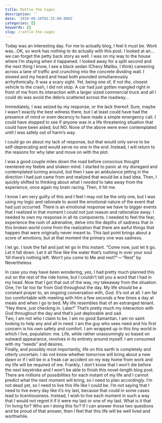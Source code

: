 ```yaml
---
title: Rattle the Cages
description: ''
date: '2010-09-10T01:35:00.000Z'
categories: []
keywords: []
slug: /rattle-the-cages
---
```


Today was an interesting day. For me to actually blog, I feel it must be. Work was…OK, so work has nothing to do actually with this post. I looked at an…we can forget the petty back story as well. I was on my way to the house where I’m staying when _it_ happened. I looked away for a split second and the next thing I know, I see a black sedan (Chevy Malibu, I think) careening across a lane of traffic and crunching into the concrete dividing wall. I slowed and my heard and head both pounded simultaneously arrhythmically. It was a scary sight. Yet, being one of, if not _the_, closest vehicle to the crash, I did not stop. A car had just gotten mangled right in front of me from its interaction with a larger sized commercial truck and all I could do was avoid the debris scattered across the roadway…

Immediately, I was seized by my response, or the lack thereof. Sure, maybe I wasn’t exactly the best witness there, but I at least could have had the presence of mind or even decency to have made a simple emergency call. I could have stopped to see if anyone was in a life threatening situation that could have been aided, but NO. None of the above were even contemplated until _I_ was safely out of harm’s way.

I could go on about my lack of response, but that would only serve to be self-deprecating and would serve no one in the end. Instead, I will return to the reasons for why later and move on with the plot.

I was a good couple miles down the road before conscious thought reentered my feeble and shaken mind. I started to panic at my disregard and contemplated turning around, but then I saw an ambulance jetting in the direction I had just came from and realized that would be a bad idea. Then, I quickly shifted to thinking about what I _needed_ to take away from the experience, once again my brain racing. Then, it hit me.

I know I am very guilty of this and I feel I may not be the only one, but I was using my logic and rationale to avoid the emotional nature of the event that had just occurred. There is an emotional response we have to bigger events that I realized in that moment I could not just reason and rationalize away. I needed to own my response in all its components. I needed to feel the fear, experience the rush of adrenaline, delve into the depths of sadness that in this broken world come from the realization that there are awful things that happen that were originally never meant to. This last point brings about a score of emotions, but at that moment the primary one was sadness.

I let go. I took the fall and just let go in this instant. “Come now, just let it go. Let it fall down. Let it all flow like the water that’s rushing in over your soul ‘till there’s nothing left. Won’t you come to Me and rest?” — “Rest” by Nevertheless

In case you may have been wondering, yes, I had pretty much planned this out on the rest of the ride home, but I couldn’t tell you a word that I had in my head. Now that I got that out of the way, my takeaway from the situation. One, I’m far too far from God throughout the day. My life should be a constant prayer to, an ongoing conversation with, God. It’s not at all. I am far too comfortable with meeting with Him a few seconds a few times a day at meals and when I go to bed. My life resembles that of an estranged tenant. “Hey there, just checking in. Later!” That’s pretty much my interaction with God throughout the day and that’s just deplorable and sad.  
Two, I am not who I claim to be. I am no good Samaritan. I am no saint looking to help any and all in need. I am the guy who sees need and his first concern is his own safety and comfort. I am wrapped up in this tiny world in which I live, population: me. Life, while rather unassumingly so based on outward appearance, revolves in its entirety around myself. I am consumed with my “needs” and desires.  
Finally, and possibly most importantly, life on this earth is completely and utterly uncertain. I do not know whether tomorrow will bring about a new dawn or if I will be in a freak car accident on my way home from work and my life will be required of me. Frankly, I don’t know that I won’t die before the next keystroke and I won’t be able to finish this novel-length blog post. There are millions of possibilities for each instant of my life and I cannot predict what the next moment will bring, so I need to plan accordingly. I’m not dead yet, so I need to live this life like I could be. I’m not saying that I need to live every day like it’s my last, because that could in some cases lead to licentiousness. Instead, I wish to live each moment in such a way that I would not regret it if it were my last or one of my last. What is it that I’m living for? Who am I doing this for? If I can answer those two questions and be proud of that answer, then I feel that this life will be well lived and worthwhile.